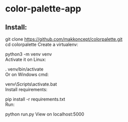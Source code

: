 # color-palette-app


## Install:

git clone https://github.com/makkoncept/colorpalette.git  
cd colorpalette
Create a virtualenv:

python3 -m venv venv   
Activate it on Linux:

. venv/bin/activate  
Or on Windows cmd:

venv\Scripts\activate.bat  
Install requirements:

pip install -r requirements.txt  
Run:

python run.py
View on localhost:5000
